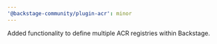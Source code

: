 ```yaml
---
'@backstage-community/plugin-acr': minor
---
```


Added functionality to define multiple ACR registries within Backstage.
